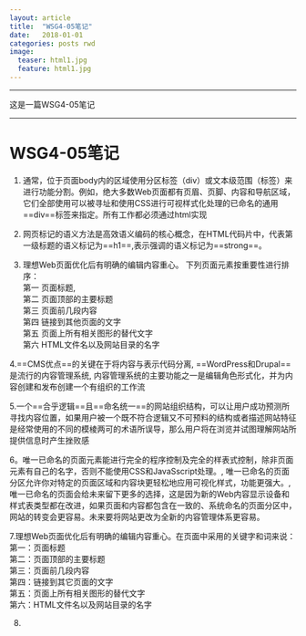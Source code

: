 ```yaml
---
layout: article
title:  "WSG4-05笔记"
date:   2018-01-01
categories: posts rwd
image:
  teaser: html1.jpg
  feature: html1.jpg
---
```

---
这是一篇WSG4-05笔记  

--------
# WSG4-05笔记
1.  通常，位于页面body内的区域使用分区标签（div）或文本级范围（标签<span>）来进行功能分割。例如，绝大多数Web页面都有页眉、页脚、内容和导航区域，它们全部使用可以被寻址和使用CSS进行可视样式化处理的已命名的通用==div==标签来指定。所有工作都必须通过html实现

2.  网页标记的语义方法是高效语义编码的核心概念，在HTML代码片中，代表第一级标题的语义标记为==h1==,表示强调的语义标记为==strong==。

3.  理想Web页面优化后有明确的编辑内容重心。 下列页面元素按重要性进行排序：   
第一  页面标题,  
第二  页面顶部的主要标题  
第三  页面前几段内容    
第四  链接到其他页面的文字  
第五  页面上所有相关图形的替代文字  
第六  HTML文件名以及网站目录的名字   

4.==CMS优点==的关键在于将内容与表示代码分离, ==WordPress和Drupal==是流行的内容管理系统, 内容管理系统的主要功能之一是编辑角色形式化，并为内容创建和发布创建一个有组织的工作流

5.一个==合乎逻辑==且==命名统一==的网站组织结构，可以让用户成功预测所寻找内容位置，如果用户被一个既不符合逻辑又不可预料的结构或者描述网站特征是经常使用的不同的模棱两可的术语所误导，那么用户将在浏览并试图理解网站所提供信息时产生挫败感

6。唯一已命名的页面元素能进行完全的程序控制及完全的样表式控制，除非页面元素有自己的名字，否则不能使用CSS和JavaSscript处理。, 唯一已命名的页面分区允许你对特定的页面区域和内容块更轻松地应用可视化样式，功能更强大。, 唯一已命名的页面会给未来留下更多的选择，这是因为新的Web内容显示设备和样式表类型都在改进，如果页面和内容都包含在一致的、系统命名的页面分区中，网站的转变会更容易。未来要将网站更改为全新的内容管理体系更容易。

7.理想Web页面优化后有明确的编辑内容重心。在页面中采用的关键字和词来说：
<br>第一：页面标题
<br>第二：页面顶部的主要标题
<br>第三：页面前几段内容
<br>第四：链接到其它页面的文字
<br>第五：页面上所有相关图形的替代文字
<br>第六：HTML文件名以及网站目录的名字

8.